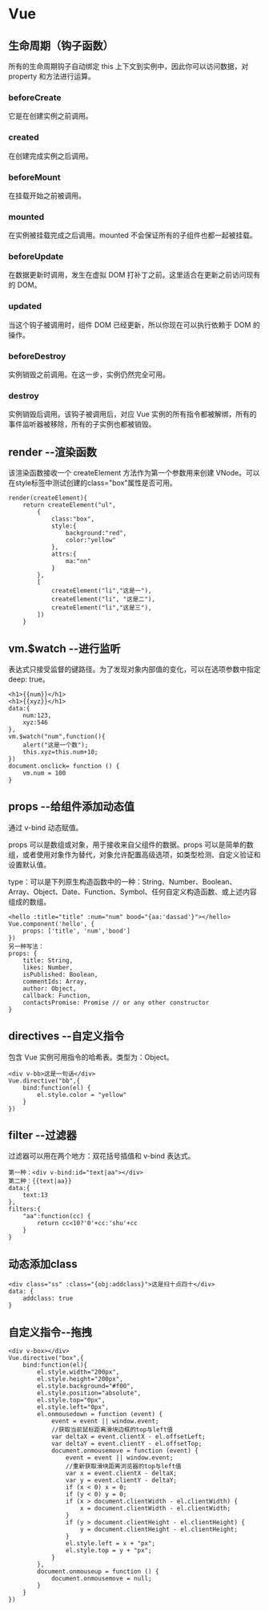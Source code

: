 # Vue
## 生命周期（钩子函数）
所有的生命周期钩子自动绑定 this 上下文到实例中，因此你可以访问数据，对 property 和方法进行运算。
### beforeCreate
它是在创建实例之前调用。
### created
在创建完成实例之后调用。
### beforeMount
在挂载开始之前被调用。
### mounted
在实例被挂载完成之后调用。mounted 不会保证所有的子组件也都一起被挂载。
### beforeUpdate
在数据更新时调用，发生在虚拟 DOM 打补丁之前。这里适合在更新之前访问现有的 DOM。
### updated
当这个钩子被调用时，组件 DOM 已经更新，所以你现在可以执行依赖于 DOM 的操作。
### beforeDestroy
实例销毁之前调用。在这一步，实例仍然完全可用。
### destroy
实例销毁后调用。该钩子被调用后，对应 Vue 实例的所有指令都被解绑，所有的事件监听器被移除，所有的子实例也都被销毁。
## render    --渲染函数
该渲染函数接收一个 createElement 方法作为第一个参数用来创建 VNode。可以在style标签中测试创建的class="box"属性是否可用。

	render(createElement){
		return createElement("ul",
			{
				class:"box",
				style:{
					background:"red",
					color:"yellow"
				},
				attrs:{
			 		ma:"nn"
				}
			},
			[
				createElement("li","这是一"),
				createElement("li", "这是二"),
				createElement("li","这是三"),
			])
		}
## vm.$watch    --进行监听
表达式只接受监督的键路径。为了发现对象内部值的变化，可以在选项参数中指定 deep: true。

	<h1>{{num}}</h1>
	<h1>{{xyz}}</h1>
	data:{
		num:123,
		xyz:546
	},
	vm.$watch("num",function(){
		alert("这是一个数");
		this.xyz=this.num+10;
	})
	document.onclick= function () {
		vm.num = 100
	}
## props    --给组件添加动态值
通过 v-bind 动态赋值。

props 可以是数组或对象，用于接收来自父组件的数据。props 可以是简单的数组，或者使用对象作为替代，对象允许配置高级选项，如类型检测、自定义验证和设置默认值。

type：可以是下列原生构造函数中的一种：String、Number、Boolean、Array、Object、Date、Function、Symbol、任何自定义构造函数、或上述内容组成的数组。

	<hello :title="title" :num="num" bood="{aa:'dassad'}"></hello>
	Vue.component('hello', {
		props: ['title', 'num','bood']
	})
	另一种写法：
	props: {
		title: String,
		likes: Number,
		isPublished: Boolean,
		commentIds: Array,
		author: Object,
		callback: Function,
		contactsPromise: Promise // or any other constructor
	}
## directives    --自定义指令
包含 Vue 实例可用指令的哈希表。类型为：Object。

	<div v-bb>这是一句话</div>
	Vue.directive("bb",{
		bind:function(el) {
			el.style.color = "yellow"
		}
	})
## filter    --过滤器
过滤器可以用在两个地方：双花括号插值和 v-bind 表达式。

	第一种：<div v-bind:id="text|aa"></div>
	第二种：{{text|aa}}
	data:{
		text:13
	},
	filters:{
		"aa":function(cc) {
			return cc<10?'0'+cc:'shu'+cc
		}
	}
## 动态添加class

	<div class="ss" :class="{obj:addclass}">这是扫十点四十</div>
	data: {
		addclass: true
	}
## 自定义指令--拖拽

	<div v-box></div>
	Vue.directive("box",{
		bind:function(el){
			el.style.width="200px",
			el.style.height="200px",
			el.style.background="#f00",
			el.style.position="absolute",
			el.style.top="0px",
			el.style.left="0px",
			el.onmousedown = function (event) {
				event = event || window.event;
				//获取当前鼠标距离滑块边框的top与left值
				var deltaX = event.clientX - el.offsetLeft;
				var deltaY = event.clientY - el.offsetTop;
				document.onmousemove = function (event) {
					event = event || window.event;
					//重新获取滑块距离浏览器的top与left值
					var x = event.clientX - deltaX;
					var y = event.clientY - deltaY;
					if (x < 0) x = 0;
					if (y < 0) y = 0;
					if (x > document.clientWidth - el.clientWidth) {
						x = document.clientWidth - el.clientWidth;
					}
					if (y > document.clientHeight - el.clientHeight) {
						y = document.clientHeight - el.clientHeight;
					}
					el.style.left = x + "px";
					el.style.top = y + "px";
				}
			},
			document.onmouseup = function () {
				document.onmousemove = null;
			}
		}
	})